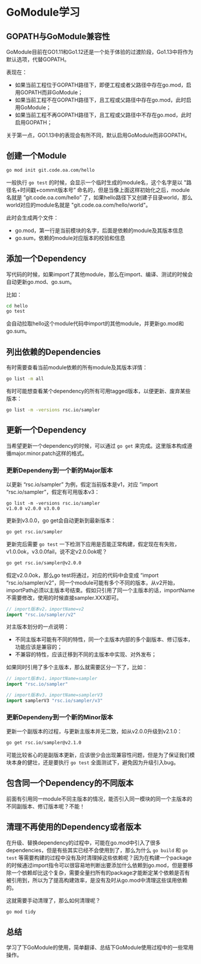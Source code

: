 # GoModule学习

## GOPATH与GoModule兼容性

GoModule目前在GO1.11和Go1.12还是一个处于体验的过渡阶段，Go1.13中将作为默认选项，代替GOPATH。

表现在：

- 如果当前工程位于GOPATH路径下，即便工程或者父路径中存在go.mod，启用GOPATH而非GoModule；
- 如果当前工程不在GOPATH路径下，且工程或父路径中存在go.mod，此时启用GoModule；
- 如果当前工程不再GOPATH路径下，且工程或父路径中不存在go.mod，此时启用GOPATH；

关于第一点，GO1.13中的表现会有所不同，默认启用GoModule而非GOPATH。

## 创建一个Module

```bash
go mod init git.code.oa.com/hello
```

一般执行 `go test` 的时候，会显示一个临时生成的module名，这个名字是以 "路径名+时间戳+commit版本号” 命名的，但是当像上面这样初始化之后，module名就是 ”git.code.oa.com/hello” 了，如果hello路径下又创建子目录world，那么world对应的module名就是 "git.code.oa.com/hello/world"。

此时会生成两个文件：

- go.mod，第一行是当前模块的名字，后面是依赖的module及其版本信息
- go.sum，依赖的module对应版本的校验和信息

## 添加一个Dependency

写代码的时候，如果import了其他module，那么在import、编译、测试的时候会自动更新go.mod、go.sum。

比如：

```bash
cd hello
go test
```

会自动拉取hello这个module代码中import的其他module，并更新go.mod和go.sum。

## 列出依赖的Dependencies

有时需要查看当前module依赖的所有module及其版本详情：

```bash
go list -m all
```

有时可能想查看某个dependency的所有可用tagged版本，以便更新、废弃某些版本：

```bash
go list -m -versions rsc.io/sampler
```

## 更新一个Dependency

当希望更新一个dependency的时候，可以通过 `go get` 来完成。这里版本构成遵循major.minor.patch这样的格式。

### 更新Dependeny到一个新的Major版本

以更新 “rsc.io/sampler” 为例，假定当前版本是v1，对应 ”import “rsc.io/sampler”，假定有可用版本v3：

```
go list -m -versions rsc.io/sampler
v1.0.0 v2.0.0 v3.0.0
```

更新到v3.0.0，go get会自动更新到最新版本：

```bash
go get rsc.io/sampler
```

更新完后需要 `go test` 一下检测下应用是否能正常构建，假定现在有失败，v1.0.0ok，v3.0.0fail，说不定v2.0.0ok呢？

```bash
go get rsc.io/sampler@v2.0.0
```

假定v2.0.0ok，那么go test将通过，对应的代码中会变成 “import “rsc.io/sampler/v2”，同一个module可能有多个不同的版本，从v2开始，importPath必须以主版本号结束。假如只引用了同一个主版本的话，importName不需要修改，使用的时候直接sampler.XXX即可。

```go
// import版本v2，importName=v2
import "rsc.io/sampler/v2"
```

对主版本划分的一点说明：

- 不同主版本可能有不同的特性，同一个主版本内部的多个副版本、修订版本，功能应该是兼容的；
- 不兼容的特性，应该迁移到不同的主版本中实现、对外发布；

如果同时引用了多个主版本，那么就需要区分一下了，比如：

```go
// import版本v1，importName=sampler
import "rsc.io/sampler"

// import版本v3，importName=samplerV3
import samplerV3 "rsc.io/sampler/v3"
```

### 更新Dependeny到一个新的Minor版本

更新一个副版本的过程，与更新主版本并无二致，如从v2.0.0升级到v2.1.0：

```bash
go get rsc.io/sampler@v2.1.0
```

可能比较省心的是副版本更新，应该很少会出现兼容性问题，但是为了保证我们模块本身的健壮，还是要执行 `go test` 全面测试下，避免因为升级引入bug。

## 包含同一个Dependency的不同版本

前面有引用同一module不同主版本的情况，能否引入同一模块的同一个主版本的不同副版本、修订版本呢？不能！

## 清理不再使用的Dependency或者版本

在升级、替换dependency的过程中，可能在go.mod中引入了很多dependencies，但是有些其实已经不会使用到了，那么为什么 `go build` 和 `go test` 等需要构建的过程中没有及时清理掉这些依赖呢？因为在构建一个package的时候通过import指令可以很容易地判断出要添加什么依赖到go.mod，但是要移除一个依赖却比这个复杂，需要全量扫所有的package才能断定某个依赖是否有被引用到，所以为了提高构建效率，是没有及时从go.mod中清理这些误用依赖的。

这就需要手动清理了，那么如何清理呢？

```bash
go mod tidy
```

## 总结

学习了下GoModule的使用，简单翻译、总结下GoModule使用过程中的一些常用操作。